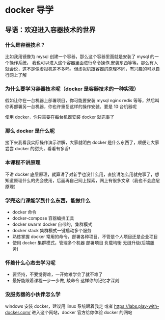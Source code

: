 # docker 导学

## 导语：欢迎进入容器技术的世界

### 什么是容器技术？

比如我用镜像为 mysql 创建一个容器，那么这个容器里面就是安装了 mysql 的一个操作系统，
我也可以进入这个容器里面进行命令操作,安装东西等等。那么有人就会说，这不是像虚拟机差不多吗。但虚拟机跟容器的原理不同，有兴趣的可以自行网上了解

### 为什么要学习容器技术呢（docker 是容器技术的一种实现）

假如让你在一台机器上部署项目，你可能要安装 mysql nginx redis 等等，然后叫你再部署另一台机器，你也许重复这样的操作安装，要是 10 台机器呢

使用 docker，你只需要在每台机器安装 docker 就完事了

### 那么 docker 是什么呢

接下来我看我实际操作演示讲解，大家就明白 docker 是什么东西了，顺便让大家尝尝 docker 的甜头，看看有多香!

### 本课程不讲原理

不讲 docker 底层原理，就算讲了对新手也没什么用，直接讲怎么用就完事了，想知道原理什么的先会使用，后面再自己网上探索，网上有很多文章（我也不会底层原理）

### 学完这门课能学到什么东西，能做什么

- docker 命令
- docker-compose 容器编排工具
- docker swarm docker 自带的，集群模式
- docker stack 集群模式一键启动多个服务
- 熟练掌握 docker 常用的命令，部署各种项目，不管是个人项目还是企业项目
- 使用 docker 集群模式，管理多个机器 部署项目 负载均衡 无缝升级(后端服务)

### 怀着什么心态去学习呢

- 要坚持，不要觉得难，一开始难学会了就不难了
- 最好能跟着课程一步一步做, 敲命令 这样你的记忆才深刻

### 没服务器的小伙伴怎么学

windows 安装 docker，建议用 linux 系统跟着我走
或者
https://labs.play-with-docker.com/ 进入这个网站，docker 官方给你体验 docker 的网站
